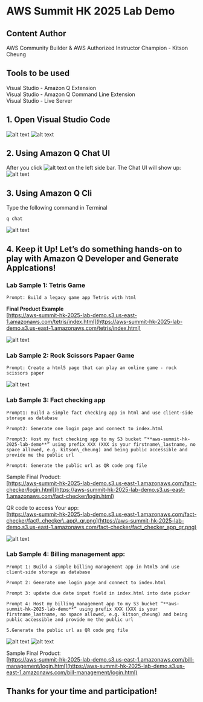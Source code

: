 # AWS Summit HK 2025 Lab Demo

## Content Author  
AWS Community Builder & AWS Authorized Instructor Champion - Kitson Cheung 

## Tools to be used   
Visual Studio - Amazon Q Extension  
Visual Studio - Amazon Q Command Line Extension   
Visual Studio - Live Server


## 1. Open Visual Studio Code  
![alt text](https://github.com/kitson618/aws-summit-hk-2025-lab-demo/blob/main/images/1.VScode.png)
![alt text](https://github.com/kitson618/aws-summit-hk-2025-lab-demo/blob/main/images/2.VScode_UI.png)


## 2. Using Amazon Q Chat UI 
After you click ![alt text](https://github.com/kitson618/aws-summit-hk-2025-lab-demo/blob/main/images/3.Q_icon.png) on the left side bar. The Chat UI will show up:   
![alt text](https://github.com/kitson618/aws-summit-hk-2025-lab-demo/blob/main/images/4.Q_Chat.png)


## 3. Using Amazon Q Cli   
Type the following command in Terminal
```
q chat
```   
![alt text](https://github.com/kitson618/aws-summit-hk-2025-lab-demo/blob/main/images/5.Q_Cli.png)


## 4. Keep it Up! Let’s do something hands-on to play with Amazon Q Developer and Generate Applcations!   
   
### Lab Sample 1: Tetris Game
```
Prompt: Build a legacy game app Tetris with html
```     

**Final Product Example**  
[https://aws-summit-hk-2025-lab-demo.s3.us-east-1.amazonaws.com/tetris/index.html](https://aws-summit-hk-2025-lab-demo.s3.us-east-1.amazonaws.com/tetris/index.html)

![alt text](https://github.com/kitson618/aws-summit-hk-2025-lab-demo/blob/main/images/6.Tetris.png)

### Lab Sample 2: Rock Scissors Papaer Game   
```
Prompt: Create a html5 page that can play an online game - rock scissors paper
``` 

![alt text](https://github.com/kitson618/aws-summit-hk-2025-lab-demo/blob/main/images/7.Rock_scissor_papaer.png)

### Lab Sample 3: Fact checking app

```
Prompt1: Build a simple fact checking app in html and use client-side storage as database  

Prompt2: Generate one login page and connect to index.html

Prompt3: Host my fact checking app to my S3 bucket “**aws-summit-hk-2025-lab-demo**” using prefix XXX (XXX is your firstname\_lastname, no space allowed, e.g. kitson\_cheung) and being public accessible and provide me the public url 

Prompt4: Generate the public url as QR code png file
```

Sample Final Product:   
[https://aws-summit-hk-2025-lab-demo.s3.us-east-1.amazonaws.com/fact-checker/login.html](https://aws-summit-hk-2025-lab-demo.s3.us-east-1.amazonaws.com/fact-checker/login.html)

QR code to access Your app:    
[https://aws-summit-hk-2025-lab-demo.s3.us-east-1.amazonaws.com/fact-checker/fact\_checker\_app\_qr.png](https://aws-summit-hk-2025-lab-demo.s3.us-east-1.amazonaws.com/fact-checker/fact_checker_app_qr.png)

![alt text](https://github.com/kitson618/aws-summit-hk-2025-lab-demo/blob/main/images/8.Fact_checker_app.png)

### Lab Sample 4: Billing management app: 

```
Prompt 1: Build a simple billing management app in html5 and use client-side storage as database

Prompt 2: Generate one login page and connect to index.html

Prompt 3: update due date input field in index.html into date picker

Prompt 4: Host my billing management app to my S3 bucket “**aws-summit-hk-2025-lab-demo**” using prefix XXX (XXX is your firstname_lastname, no space allowed, e.g. kitson_cheung) and being public accessible and provide me the public url

5.Generate the public url as QR code png file
```

![alt text](https://github.com/kitson618/aws-summit-hk-2025-lab-demo/blob/main/images/9.Bill_management_app.png)
![alt text](https://github.com/kitson618/aws-summit-hk-2025-lab-demo/blob/main/images/10.Bill_datepicker.png)

Sample Final Product:   
[https://aws-summit-hk-2025-lab-demo.s3.us-east-1.amazonaws.com/bill-management/login.html](https://aws-summit-hk-2025-lab-demo.s3.us-east-1.amazonaws.com/bill-management/login.html)

## Thanks for your time and participation!   











